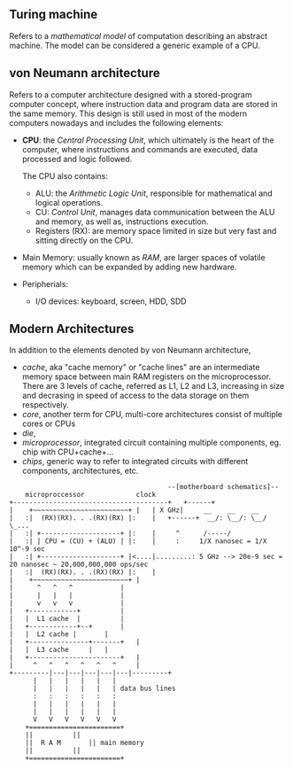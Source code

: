 ## Turing machine
   Refers to a *mathematical model* of computation describing an abstract machine.
   The model can be considered a generic example of a CPU.


## von Neumann architecture
   Refers to a computer architecture designed with a stored-program computer concept, where instruction data and program data are stored in the same memory.
   This design is still used in most of the modern computers nowadays and includes the following elements:
  - **CPU**:
  	the *Central Processing Unit*, which ultimately is the heart of the computer, where instructions and commands are executed, data processed and logic followed.

	The CPU also contains:
	   - ALU: the *Arithmetic Logic Unit*, responsible for mathematical and logical operations.
	   - CU: *Control Unit*, manages data communication between the ALU and memory, as well as, instructions execution.
	   - Registers (RX): are memory space limited in size but very fast and sitting directly on the CPU.

  - Main Memory:
  	usually known as *RAM*, are larger spaces of volatile memory which can be expanded by adding new hardware.

  - Peripherials:
	  - I/O devices: keyboard, screen, HDD, SDD


## Modern Architectures
In addition to the elements denoted by von Neumann architecture, 
   - _cache_, aka "cache memory" or "cache lines" are an intermediate memory space between main RAM registers on the microprocessor. There are 3 levels of cache, referred as L1, L2 and L3, increasing in size and decrasing in speed of access to the data storage on them respectively.
   - _core_, another term for CPU, multi-core architectures consist of multiple cores or CPUs
   - _die_,
   - _microprocessor_, integrated circuit containing multiple components, eg. chip with CPU+cache+...
   - _chips_, generic way to refer to integrated circuits with different components, architectures, etc.


```
										--[motherboard schematics]--
	microproccessor				clock
+---------------------------------------+	+------+
|	 +~~~~~~~~~~~~~~~~~~~~~~~~+	|	| X GHz|     __    __    __
|	:|  (RX)(RX). . .(RX)(RX) |:	|	+------+  __/: \__/: \__/  \_...
|	:| +--------------------+ |:	|	  ^	     /-----/
|	:| | CPU = (CU) + (ALU) | |:	|	  :		1/X nanosec = 1/X 10^-9 sec
|	:| +--------------------+ |<....|.........:	5 GHz --> 20e-9 sec = 20 nanosec ~ 20,000,000,000 ops/sec
|	:|  (RX)(RX). . .(RX)(RX) |:	|
|	 +~~~~~~~~~~~~~~~~~~~~~~~~+	|
|	   ^   ^   ^			|
|	   |   |   |			|
|	   v   v   v			|
|	+------------+			|
|	|  L1 cache  |			|
|	+------------+--+		|
|	|  L2 cache	|		|
|	+---------------+-------+	|
|	|  L3 cache		|	|
|	+-----------------------+	|
|	  ^   ^   ^   ^   ^   ^		|
+---------|---|---|---|---|---|---------+
	  |   |   |   |   |   |
	  |   |   |   |   |   | data bus lines
	  :   :   :   :   :   :
	  |   |   |   |   |   |
	  |   |   |   |   |   |
	  V   V   V   V   V   V
	+=======================+
	||			||
	||	R A M		|| main memory
	||			||
	+=======================+
```
